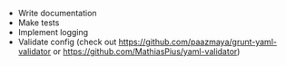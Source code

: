 - Write documentation
- Make tests
- Implement logging
- Validate config (check out https://github.com/paazmaya/grunt-yaml-validator or https://github.com/MathiasPius/yaml-validator)